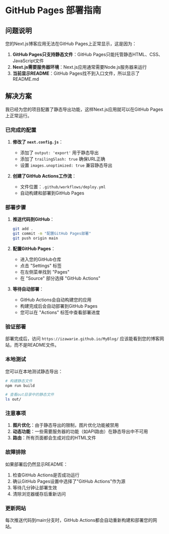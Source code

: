 # GitHub Pages 部署指南

## 问题说明

您的Next.js博客应用无法在GitHub Pages上正常显示，这是因为：

1. **GitHub Pages只支持静态文件**：GitHub Pages只能托管静态HTML、CSS、JavaScript文件
2. **Next.js需要服务器环境**：Next.js应用通常需要Node.js服务器来运行
3. **当前显示README**：GitHub Pages找不到入口文件，所以显示了README.md

## 解决方案

我已经为您的项目配置了静态导出功能，这样Next.js应用就可以在GitHub Pages上正常运行。

### 已完成的配置

1. **修改了 `next.config.js`**：
   - 添加了 `output: 'export'` 用于静态导出
   - 添加了 `trailingSlash: true` 确保URL正确
   - 设置 `images.unoptimized: true` 兼容静态导出

2. **创建了GitHub Actions工作流**：
   - 文件位置：`.github/workflows/deploy.yml`
   - 自动构建和部署到GitHub Pages

### 部署步骤

1. **推送代码到GitHub**：
   ```bash
   git add .
   git commit -m "配置GitHub Pages部署"
   git push origin main
   ```

2. **配置GitHub Pages**：
   - 进入您的GitHub仓库
   - 点击 "Settings" 标签
   - 在左侧菜单找到 "Pages"
   - 在 "Source" 部分选择 "GitHub Actions"

3. **等待自动部署**：
   - GitHub Actions会自动构建您的应用
   - 构建完成后会自动部署到GitHub Pages
   - 您可以在 "Actions" 标签中查看部署进度

### 验证部署

部署完成后，访问 `https://izawarie.github.io/MyBlog/` 应该能看到您的博客网站，而不是README文件。

### 本地测试

您可以在本地测试静态导出：

```bash
# 构建静态文件
npm run build

# 查看out目录中的静态文件
ls out/
```

### 注意事项

1. **图片优化**：由于静态导出的限制，图片优化功能被禁用
2. **动态功能**：一些需要服务器的功能（如API路由）在静态导出中不可用
3. **路由**：所有页面都会生成对应的HTML文件

### 故障排除

如果部署后仍然显示README：

1. 检查GitHub Actions是否成功运行
2. 确认GitHub Pages设置中选择了"GitHub Actions"作为源
3. 等待几分钟让部署生效
4. 清除浏览器缓存后重新访问

### 更新网站

每次推送代码到main分支时，GitHub Actions都会自动重新构建和部署您的网站。 